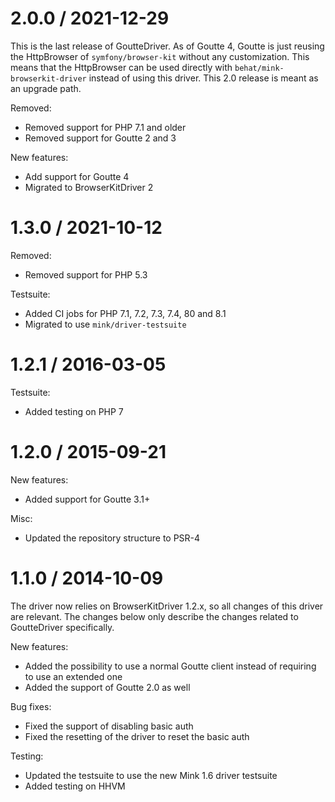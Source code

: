 2.0.0 / 2021-12-29
==================

This is the last release of GoutteDriver. As of Goutte 4, Goutte is just reusing
the HttpBrowser of `symfony/browser-kit` without any customization. This means
that the HttpBrowser can be used directly with `behat/mink-browserkit-driver`
instead of using this driver. This 2.0 release is meant as an upgrade path.

Removed:

* Removed support for PHP 7.1 and older
* Removed support for Goutte 2 and 3

New features:

* Add support for Goutte 4
* Migrated to BrowserKitDriver 2

1.3.0 / 2021-10-12
==================

Removed:

* Removed support for PHP 5.3

Testsuite:

* Added CI jobs for PHP 7.1, 7.2, 7.3, 7.4, 80 and 8.1
* Migrated to use `mink/driver-testsuite`

1.2.1 / 2016-03-05
==================

Testsuite:

* Added testing on PHP 7

1.2.0 / 2015-09-21
==================

New features:

* Added support for Goutte 3.1+

Misc:

* Updated the repository structure to PSR-4

1.1.0 / 2014-10-09
==================

The driver now relies on BrowserKitDriver 1.2.x, so all changes of this driver are relevant.
The changes below only describe the changes related to GoutteDriver specifically.

New features:

* Added the possibility to use a normal Goutte client instead of requiring to use an extended one
* Added the support of Goutte 2.0 as well

Bug fixes:

* Fixed the support of disabling basic auth
* Fixed the resetting of the driver to reset the basic auth

Testing:

* Updated the testsuite to use the new Mink 1.6 driver testsuite
* Added testing on HHVM
